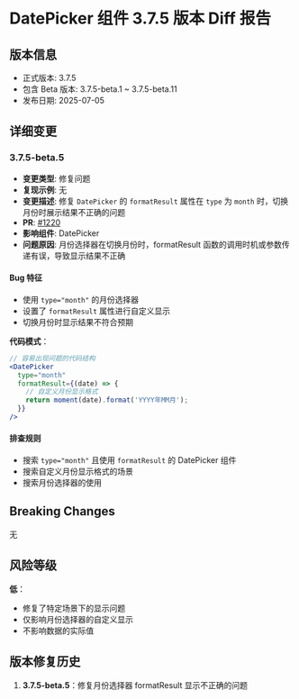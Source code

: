 # DatePicker 组件 3.7.5 版本 Diff 报告

## 版本信息
- 正式版本: 3.7.5
- 包含 Beta 版本: 3.7.5-beta.1 ~ 3.7.5-beta.11
- 发布日期: 2025-07-05

## 详细变更

### 3.7.5-beta.5
- **变更类型**: 修复问题
- **复现示例**: 无
- **变更描述**: 修复 `DatePicker` 的 `formatResult` 属性在 `type` 为 `month` 时，切换月份时展示结果不正确的问题
- **PR**: [#1220](https://github.com/sheinsight/shineout-next/pull/1220)
- **影响组件**: DatePicker
- **问题原因**: 月份选择器在切换月份时，formatResult 函数的调用时机或参数传递有误，导致显示结果不正确

#### Bug 特征
- 使用 `type="month"` 的月份选择器
- 设置了 `formatResult` 属性进行自定义显示
- 切换月份时显示结果不符合预期

**代码模式**：
```jsx
// 容易出现问题的代码结构
<DatePicker
  type="month"
  formatResult={(date) => {
    // 自定义月份显示格式
    return moment(date).format('YYYY年MM月');
  }}
/>
```

#### 排查规则
- 搜索 `type="month"` 且使用 `formatResult` 的 DatePicker 组件
- 搜索自定义月份显示格式的场景
- 搜索月份选择器的使用

## Breaking Changes

无

## 风险等级

**低**：
- 修复了特定场景下的显示问题
- 仅影响月份选择器的自定义显示
- 不影响数据的实际值

## 版本修复历史

1. **3.7.5-beta.5**：修复月份选择器 formatResult 显示不正确的问题